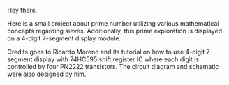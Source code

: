 Hey there,

Here is a small project about prime number utilizing various mathematical concepts regarding sieves. Additionally, this prime exploration is displayed on a 4-digit 7-segment display module.

Credits goes to Ricardo Moreno and its tutorial on how to use 4-digit 7-segment display with 74HC595 shift register IC where each digit is controlled by four PN2222 transistors. The circuit diagram and schematic were also designed by him.
